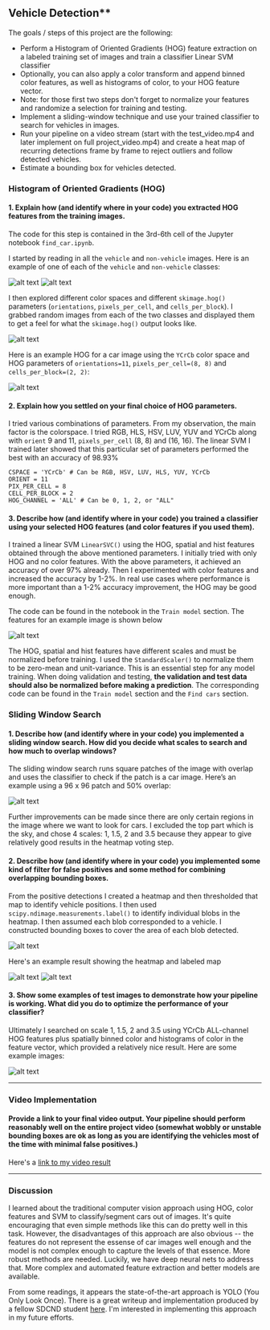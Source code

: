 ## Vehicle Detection**

The goals / steps of this project are the following:

* Perform a Histogram of Oriented Gradients (HOG) feature extraction on a labeled training set of images and train a classifier Linear SVM classifier
* Optionally, you can also apply a color transform and append binned color features, as well as histograms of color, to your HOG feature vector. 
* Note: for those first two steps don't forget to normalize your features and randomize a selection for training and testing.
* Implement a sliding-window technique and use your trained classifier to search for vehicles in images.
* Run your pipeline on a video stream (start with the test_video.mp4 and later implement on full project_video.mp4) and create a heat map of recurring detections frame by frame to reject outliers and follow detected vehicles.
* Estimate a bounding box for vehicles detected.

[//]: # (Image References)
[image1]: ./output_images/car.png
[image2]: ./output_images/notcar.png
[image3]: ./output_images/hog.png
[image4]: ./output_images/hog_car.png
[image5]: ./output_images/features.png
[image6]: ./output_images/sliding_window_example.png
[image7]: ./output_images/sliding_window_scales.png
[image8]: ./output_images/heatmap.png
[image9]: ./output_images/labelmap.png
[image10]: ./output_images/test_output.png

### Histogram of Oriented Gradients (HOG)

#### 1. Explain how (and identify where in your code) you extracted HOG features from the training images.

The code for this step is contained in the 3rd-6th cell of the Jupyter notebook `find_car.ipynb`.  

I started by reading in all the `vehicle` and `non-vehicle` images.  Here is an example of one of each of the `vehicle` and `non-vehicle` classes:

![alt text][image1] ![alt text][image2]

I then explored different color spaces and different `skimage.hog()` parameters (`orientations`, `pixels_per_cell`, and `cells_per_block`). I grabbed random images from each of the two classes and displayed them to get a feel for what the `skimage.hog()` output looks like.

![alt text][image3]

Here is an example HOG for a car image using the `YCrCb` color space and HOG parameters of `orientations=11`, `pixels_per_cell=(8, 8)` and `cells_per_block=(2, 2)`:

![alt text][image4]

#### 2. Explain how you settled on your final choice of HOG parameters.

I tried various combinations of parameters. From my observation, the main factor is the colorspace. I tried RGB, HLS, HSV, LUV, YUV and YCrCb along with `orient` 9 and 11, `pixels_per_cell` (8, 8) and (16, 16). The linear SVM I trained later showed that this particular set of parameters performed the best with an accuracy of 98.93%

```
CSPACE = 'YCrCb' # Can be RGB, HSV, LUV, HLS, YUV, YCrCb
ORIENT = 11
PIX_PER_CELL = 8
CELL_PER_BLOCK = 2
HOG_CHANNEL = 'ALL' # Can be 0, 1, 2, or "ALL"
```

#### 3. Describe how (and identify where in your code) you trained a classifier using your selected HOG features (and color features if you used them).

I trained a linear SVM `LinearSVC()` using the HOG, spatial and hist features obtained through the above mentioned parameters. I initially tried with only HOG and no color features. With the above parameters, it achieved an accuracy of over 97% already. Then I experimented with color features and increased the accuracy by 1-2%. In real use cases where performance is more important than a 1-2% accuracy improvement, the HOG may be good enough.

The code can be found in the notebook in the `Train model` section. The features for an example image is shown below

![alt text][image5]

The HOG, spatial and hist features have different scales and must be normalized before training. I used the `StandardScaler()` to normalize them to be zero-mean and unit-variance. This is an essential step for any model training. When doing validation and testing, **the validation and test data should also be normalized before making a prediction**. The corresponding code can be found in the `Train model` section and the `Find cars` section.


### Sliding Window Search

#### 1. Describe how (and identify where in your code) you implemented a sliding window search.  How did you decide what scales to search and how much to overlap windows?

The sliding window search runs square patches of the image with overlap and uses the classifier to check if the patch is a car image. Here’s an example using a 96 x 96 patch and 50% overlap:

![alt text][image6]

Further improvements can be made since there are only certain regions in the image where we want to look for cars. I excluded the top part which is the sky, and chose 4 scales: 1, 1.5, 2 and 3.5 because they appear to give relatively good results in the heatmap voting step.

#### 2. Describe how (and identify where in your code) you implemented some kind of filter for false positives and some method for combining overlapping bounding boxes.

From the positive detections I created a heatmap and then thresholded that map to identify vehicle positions.  I then used `scipy.ndimage.measurements.label()` to identify individual blobs in the heatmap.  I then assumed each blob corresponded to a vehicle. I constructed bounding boxes to cover the area of each blob detected.  

![alt text][image7]

Here's an example result showing the heatmap and labeled map

![alt text][image8]
![alt text][image9]

#### 3. Show some examples of test images to demonstrate how your pipeline is working.  What did you do to optimize the performance of your classifier?

Ultimately I searched on scale 1, 1.5, 2 and 3.5 using YCrCb ALL-channel HOG features plus spatially binned color and histograms of color in the feature vector, which provided a relatively nice result.  Here are some example images:

![alt text][image10]

---

### Video Implementation

#### Provide a link to your final video output.  Your pipeline should perform reasonably well on the entire project video (somewhat wobbly or unstable bounding boxes are ok as long as you are identifying the vehicles most of the time with minimal false positives.)

Here's a [link to my video result](https://youtu.be/qNMrJdLmYyk)

---

### Discussion

I learned about the traditional computer vision approach using HOG, color features and SVM to classify/segment cars out of images. It's quite encouraging that even simple methods like this can do pretty well in this task. However, the disadvantages of this approach are also obvious -- the features do not represent the essense of car images well enough and the model is not complex enough to capture the levels of that essence. More robust methods are needed. Luckily, we have deep neural nets to address that. More complex and automated feature extraction and better models are available. 

From some readings, it appears the state-of-the-art approach is YOLO (You Only Look Once). There is a great writeup and implementation produced by a fellow SDCND student [here](https://medium.com/@ksakmann/vehicle-detection-and-tracking-using-hog-features-svm-vs-yolo-73e1ccb35866). I'm interested in implementing this approach in my future efforts.


